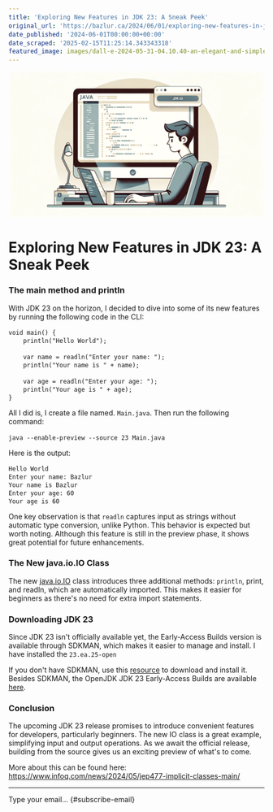 ```yaml
---
title: 'Exploring New Features in JDK 23: A Sneak Peek'
original_url: 'https://bazlur.ca/2024/06/01/exploring-new-features-in-jdk-23-a-sneak-peek/'
date_published: '2024-06-01T00:00:00+00:00'
date_scraped: '2025-02-15T11:25:14.343343318'
featured_image: images/dall-e-2024-05-31-04.10.40-an-elegant-and-simple-illustration-of-a-java-developer-working-on-a-computer-with-a-screen-displaying-a-jdk-23-code-example.-the-background-is-minimal.webp
---
```


![](images/dall-e-2024-05-31-04.10.40-an-elegant-and-simple-illustration-of-a-java-developer-working-on-a-computer-with-a-screen-displaying-a-jdk-23-code-example.-the-background-is-minimal.webp)

Exploring New Features in JDK 23: A Sneak Peek
==============================================

### The main method and println

With JDK 23 on the horizon, I decided to dive into some of its new features by running the following code in the CLI:

```
void main() {
    println("Hello World");

    var name = readln("Enter your name: ");
    println("Your name is " + name);

    var age = readln("Enter your age: ");
    println("Your age is " + age);
}
```

All I did is, I create a file named. `Main.java`. Then run the following command:

`java --enable-preview --source 23 Main.java`

Here is the output:

    Hello World
    Enter your name: Bazlur
    Your name is Bazlur
    Enter your age: 60
    Your age is 60

One key observation is that `readln` captures input as strings without automatic type conversion, unlike Python. This behavior is expected but worth noting. Although this feature is still in the preview phase, it shows great potential for future enhancements.

### The New java.io.IO Class

The new [java.io.IO](https://github.com/openjdk/jdk/blob/jdk-23%2B25/src/java.base/share/classes/java/io/IO.java) class introduces three additional methods: `println`, print, and readln, which are automatically imported. This makes it easier for beginners as there's no need for extra import statements.

### Downloading JDK 23

Since JDK 23 isn't officially available yet, the Early-Access Builds version is available through SDKMAN, which makes it easier to manage and install. I have installed the `23.ea.25-open`

If you don't have SDKMAN, use this [resource](https://sdkman.io/install#:~:text=It%20effortlessly%20sets%20up%20on,both%20Bash%20and%20ZSH%20shells.) to download and install it. Besides SDKMAN, the OpenJDK JDK 23 Early-Access Builds are available [here](https://jdk.java.net/23/).

### Conclusion

The upcoming JDK 23 release promises to introduce convenient features for developers, particularly beginners. The new IO class is a great example, simplifying input and output operations. As we await the official release, building from the source gives us an exciting preview of what's to come.

More about this can be found here: <https://www.infoq.com/news/2024/05/jep477-implicit-classes-main/>  

*** ** * ** ***

Type your email... {#subscribe-email}
